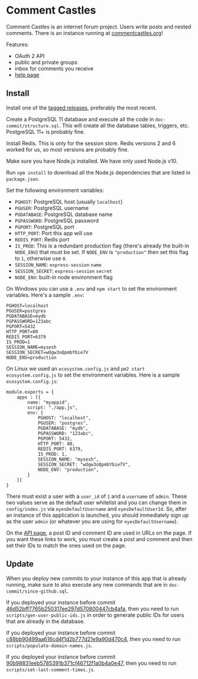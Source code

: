 # Comment Castles

Comment Castles is an internet forum project. Users write posts and nested comments. There is an instance running at [commentcastles.org](https://www.commentcastles.org)!

Features:

* OAuth 2 API
* public and private groups
* inbox for comments you receive
* [help page](https://www.commentcastles.org/help)

## Install

Install one of the [tagged releases](https://github.com/ferg1e/comment-castles/releases), preferably the most recent.

Create a PostgreSQL 11 database and execute all the code in `doc-commit/structure.sql`. This will create all the database tables, triggers, etc. PostgreSQL 11+ is probably fine.

Install Redis. This is only for the session store. Redis versions 2 and 6 worked for us, so most versions are probably fine.

Make sure you have Node.js installed. We have only used Node.js v10.

Run `npm install` to download all the Node.js dependencies that are listed in `package.json`.

Set the following environment variables:

* `PGHOST`: PostgreSQL host (usually `localhost`)
* `PGUSER`: PostgreSQL username
* `PGDATABASE`: PostgreSQL database name
* `PGPASSWORD`: PostgreSQL password
* `PGPORT`: PostgreSQL port
* `HTTP_PORT`: Port this app will use
* `REDIS_PORT`: Redis port
* `IS_PROD`: This is a redundant production flag (there's already the built-in `NODE_ENV`) that must be set. If `NODE_ENV` is `"production"` then set this flag to `1`, otherwise use `0`.
* `SESSION_NAME`: `express-session` `name`
* `SESSION_SECRET`: `express-session` `secret`
* `NODE_ENV`: built-in node environment flag

On Windows you can use a `.env` and `npm start` to set the environment variables. Here's a sample `.env`:

```
PGHOST=localhost
PGUSER=postgres
PGDATABASE=mydb
PGPASSWORD=123abc
PGPORT=5432
HTTP_PORT=80
REDIS_PORT=6379
IS_PROD=1
SESSION_NAME=mysesh
SESSION_SECRET=wOgw3oQpmbYbie7V
NODE_ENV=production
```

On Linux we used an `ecosystem.config.js` and `pm2 start ecosystem.config.js` to set the environment variables. Here is a sample `ecosystem.config.js`:

```
module.exports = {
    apps : [{
        name: "myappid",
        script: "./app.js",
        env: {
            PGHOST: "localhost",
            PGUSER: "postgres",
            PGDATABASE: "mydb",
            PGPASSWORD: "123abc",
            PGPORT: 5432,
            HTTP_PORT: 80,
            REDIS_PORT: 6379,
            IS_PROD: 1,
            SESSION_NAME: "mysesh",
            SESSION_SECRET: "wOgw3oQpmbYbie7V",
            NODE_ENV: "production",
        }
    }]
}
```

There must exist a user with a `user_id` of `1` and a `username` of `admin`. These two values serve as the default user whitelist and you can change them in `config/index.js` via `eyesDefaultUsername` and `eyesDefaultUserId`. So, after an instance of this application is launched, you should immediately sign up as the user `admin` (or whatever you are using for `eyesDefaultUsername`).

On the [API page](https://www.commentcastles.org/api), a post ID and comment ID are used in URLs on the page. If you want these links to work, you must create a post and comment and then set their IDs to match the ones used on the page.

## Update
When you deploy new commits to your instance of this app that is already running, make sure to also execute any new commands that are in `doc-commit/since-github.sql`.

If you deployed your instance before commit [46d52bff7765b250317ee297d570800447cb4afa](https://github.com/ferg1e/comment-castles/commit/46d52bff7765b250317ee297d570800447cb4afa), then you need to run `scripts/gen-user-public-ids.js` in order to generate public IDs for users that are already in the database.

If you deployed your instance before commit [c88bb90499aa616cd4f1d2b777d21e9a90d470c4](https://github.com/ferg1e/comment-castles/commit/c88bb90499aa616cd4f1d2b777d21e9a90d470c4), then you need to run `scripts/populate-domain-names.js`.

If you deployed your instance before commit [90b98831eeb5785391b371cf46712f1a0b4a0e47](https://github.com/ferg1e/comment-castles/commit/90b98831eeb5785391b371cf46712f1a0b4a0e47), then you need to run `scripts/set-last-comment-times.js`.
